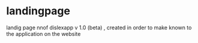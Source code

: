 landingpage
==========

landig page nnof dislexapp v 1.0 (beta) , created in order to make known to the application on the website
